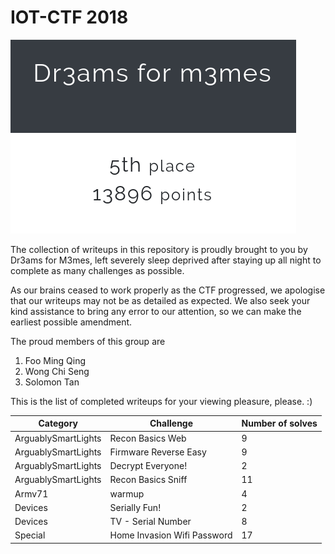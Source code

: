 # IOT-CTF 2018


![](img/iot_ctf2018_team_name.png)

The collection of writeups in this repository is proudly brought to you by Dr3ams for M3mes, left severely sleep deprived after staying up all night to complete as many challenges as possible.

As our brains ceased to work properly as the CTF progressed, we apologise that our writeups may not be as detailed as expected. We also seek your kind assistance to bring any error to our attention, so we can make the earliest possible amendment.

The proud members of this group are

1. Foo Ming Qing
2. Wong Chi Seng
3. Solomon Tan


This is the list of completed writeups for your viewing pleasure, please. :)

| Category | Challenge | Number of solves |
| --- | --- | --- |
| ArguablySmartLights | Recon Basics Web | 9 |
| ArguablySmartLights | Firmware Reverse Easy | 9 |
| ArguablySmartLights | Decrypt Everyone! | 2 |
| ArguablySmartLights | Recon Basics Sniff | 11 |
| Armv71 | warmup | 4 |
| Devices | Serially Fun! | 2 |
| Devices | TV - Serial Number | 8 |
| Special | Home Invasion Wifi Password | 17 |
